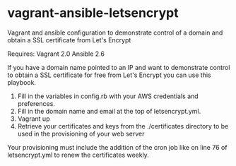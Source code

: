 # vagrant-ansible-letsencrypt
Vagrant and ansible configuration to demonstrate control of a domain and obtain a SSL certificate from Let's Encrypt

Requires:
Vagrant 2.0
Ansible 2.6

If you have a domain name pointed to an IP and want to demonstrate control to obtain a SSL certificate for free from Let's Encrypt you can use this playbook. 

1. Fill in the variables in config.rb with your AWS credentials and preferences. 
2. Fill in the domain name and email at the top of letsencrypt.yml.
3. Vagrant up
4. Retrieve your certificates and keys from the ./certificates directory to be used in the provisioning of your web server

Your provisioning must include the addition of the cron job like on line 76 of letsencrypt.yml to renew the certificates weekly.